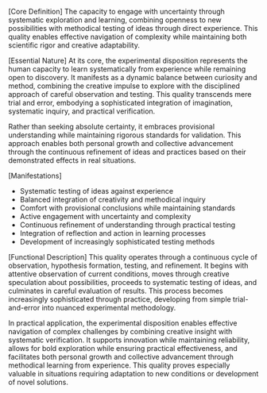 [Core Definition]
The capacity to engage with uncertainty through systematic exploration and learning, combining openness to new possibilities with methodical testing of ideas through direct experience. This quality enables effective navigation of complexity while maintaining both scientific rigor and creative adaptability.

[Essential Nature]
At its core, the experimental disposition represents the human capacity to learn systematically from experience while remaining open to discovery. It manifests as a dynamic balance between curiosity and method, combining the creative impulse to explore with the disciplined approach of careful observation and testing. This quality transcends mere trial and error, embodying a sophisticated integration of imagination, systematic inquiry, and practical verification.

Rather than seeking absolute certainty, it embraces provisional understanding while maintaining rigorous standards for validation. This approach enables both personal growth and collective advancement through the continuous refinement of ideas and practices based on their demonstrated effects in real situations.

[Manifestations]
- Systematic testing of ideas against experience
- Balanced integration of creativity and methodical inquiry
- Comfort with provisional conclusions while maintaining standards
- Active engagement with uncertainty and complexity
- Continuous refinement of understanding through practical testing
- Integration of reflection and action in learning processes
- Development of increasingly sophisticated testing methods

[Functional Description]
This quality operates through a continuous cycle of observation, hypothesis formation, testing, and refinement. It begins with attentive observation of current conditions, moves through creative speculation about possibilities, proceeds to systematic testing of ideas, and culminates in careful evaluation of results. This process becomes increasingly sophisticated through practice, developing from simple trial-and-error into nuanced experimental methodology.

In practical application, the experimental disposition enables effective navigation of complex challenges by combining creative insight with systematic verification. It supports innovation while maintaining reliability, allows for bold exploration while ensuring practical effectiveness, and facilitates both personal growth and collective advancement through methodical learning from experience. This quality proves especially valuable in situations requiring adaptation to new conditions or development of novel solutions.